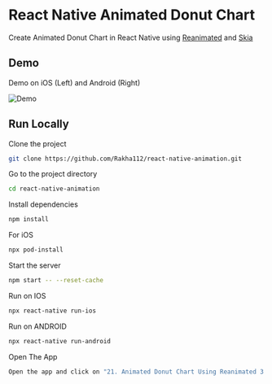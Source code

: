 # React Native Animated Donut Chart

Create Animated Donut Chart in React Native using [Reanimated](https://docs.swmansion.com/react-native-reanimated/) and [Skia](https://shopify.github.io/react-native-skia/docs/getting-started/installation)

## Demo

Demo on iOS (Left) and Android (Right)

![Demo](https://github.com/Rakha112/react-native-animation/blob/main/src/21-React-Native-Donut-Chart/Demo.gif)

## Run Locally

Clone the project

```bash
git clone https://github.com/Rakha112/react-native-animation.git
```

Go to the project directory

```bash
cd react-native-animation
```

Install dependencies

```bash
npm install
```

For iOS

```bash
npx pod-install
```

Start the server

```bash
npm start -- --reset-cache
```

Run on IOS

```bash
npx react-native run-ios
```

Run on ANDROID

```bash
npx react-native run-android
```

Open The App

```bash
Open the app and click on "21. Animated Donut Chart Using Reanimated 3 and Skia"
```
